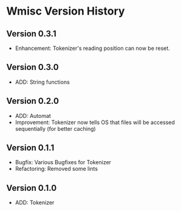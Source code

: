 # Wmisc Version History

## Version 0.3.1
- Enhancement: Tokenizer's reading position can now be reset.

## Version 0.3.0
- ADD: String functions

## Version 0.2.0
- ADD: Automat
- Improvement: Tokenizer now tells OS that files will be accessed sequentially (for better caching)

## Version 0.1.1

- Bugfix: Various Bugfixes for Tokenizer
- Refactoring: Removed some lints

## Version 0.1.0 

- ADD: Tokenizer
